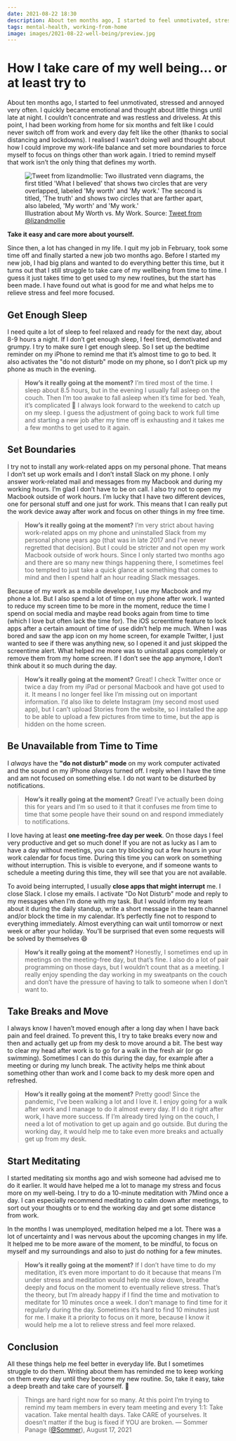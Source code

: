 ```yaml
---
date: 2021-08-22 18:30
description: About ten months ago, I started to feel unmotivated, stressed and annoyed very often. I quickly became emotional and thought about little things until late at night. I couldn’t concentrate and was restless and driveless. At this point, I had been working from home for six months and felt like I could never switch off from work and every day felt like the other (thanks to social distancing and lockdowns). I realised I wasn’t doing well and thought about how I could improve my work-life balance and set more boundaries to force myself to focus on things other than work again. I tried to remind myself that work isn’t the only thing that defines my worth.
tags: mental-health, working-from-home
image: images/2021-08-22-well-being/preview.jpg
---
```


# How I take care of my well being... or at least try to

About ten months ago, I started to feel unmotivated, stressed and annoyed very often. I quickly became emotional and thought about little things until late at night. I couldn’t concentrate and was restless and driveless. At this point, I had been working from home for six months and felt like I could never switch off from work and every day felt like the other (thanks to social distancing and lockdowns). I realised I wasn’t doing well and thought about how I could improve my work-life balance and set more boundaries to force myself to focus on things other than work again. I tried to remind myself that work isn’t the only thing that defines my worth.

<figure style="max-width: 548px">
    <img src="../../images/2021-08-22-well-being/tweet-liz-and-mollie.jpg" alt="Tweet from lizandmollie: Two illustrated venn diagrams, the first titled 'What I believed' that shows two circles that are very overlapped, labeled 'My worth' and 'My work.' The second is titled, 'The truth' and shows two circles that are farther apart, also labeled, 'My worth' and 'My work.'" />
    <figcaption>Illustration about My Worth vs. My Work. Source: <a href="https://twitter.com/lizandmollie/status/1379973872452165635?s=20&t=6ZwEiFWiyoPIS1PXbkIV8Q">Tweet from @lizandmollie</a></figcaption>
</figure>

**Take it easy and care more about yourself.**

Since then, a lot has changed in my life. I quit my job in February, took some time off and finally started a new job two months ago. Before I started my new job, I had big plans and wanted to do everything better this time, but it turns out that I still struggle to take care of my wellbeing from time to time. I guess it just takes time to get used to my new routines, but the start has been made. I have found out what is good for me and what helps me to relieve stress and feel more focused. 

## Get Enough Sleep

I need quite a lot of sleep to feel relaxed and ready for the next day, about 8-9 hours a night. If I don’t get enough sleep, I feel tired, demotivated and grumpy. I try to make sure I get enough sleep. So I set up the bedtime reminder on my iPhone to remind me that it’s almost time to go to bed. It also activates the "do not disturb" mode on my phone, so I don’t pick up my phone as much in the evening.

> **How’s it really going at the moment?**
> I’m tired most of the time. I sleep about 8.5 hours, but in the evening I usually fall asleep on the couch. Then I’m too awake to fall asleep when it’s time for bed. Yeah, it’s complicated 🙈 I always look forward to the weekend to catch up on my sleep. I guess the adjustment of going back to work full time and starting a new job after my time off is exhausting and it takes me a few months to get used to it again.

## Set Boundaries 

I try not to install any work-related apps on my personal phone. That means I don’t set up work emails and I don’t install Slack on my phone. I only answer work-related mail and messages from my Macbook and during my working hours. I’m glad I don’t have to be on call. I also try not to open my Macbook outside of work hours. I’m lucky that I have two different devices, one for personal stuff and one just for work. This means that I can really put the work device away after work and focus on other things in my free time. 

> **How’s it really going at the moment?**
> I’m very strict about having work-related apps on my phone and uninstalled Slack from my personal phone years ago (that was in late 2017 and I’ve never regretted that decision). But I could be stricter and not open my work Macbook outside of work hours. Since I only started two months ago and there are so many new things happening there, I sometimes feel too tempted to just take a quick glance at something that comes to mind and then I spend half an hour reading Slack messages.

Because of my work as a mobile developer, I use my Macbook and my phone a lot. But I also spend a lot of time on my phone after work. I wanted to reduce my screen time to be more in the moment, reduce the time I spend on social media and maybe read books again from time to time (which I love but often lack the time for). The iOS screentime feature to lock apps after a certain amount of time of use didn’t help me much. When I was bored and saw the app icon on my home screen, for example Twitter, I just wanted to see if there was anything new, so I opened it and just skipped the screentime alert. What helped me more was to uninstall apps completely or remove them from my home screen. If I don’t see the app anymore, I don’t think about it so much during the day.

> **How’s it really going at the moment?**
> Great! I check Twitter once or twice a day from my iPad or personal Macbook and have got used to it. It means I no longer feel like I’m missing out on important information. I’d also like to delete Instagram (my second most used app), but I can’t upload Stories from the website, so I installed the app to be able to upload a few pictures from time to time, but the app is hidden on the home screen.

## Be Unavailable from Time to Time

I _always_ have the **"do not disturb" mode** on my work computer activated and the sound on my iPhone _always_ turned off. I reply when I have the time and am not focused on something else. I do not want to be disturbed by notifications.

> **How’s it really going at the moment?**
> Great! I’ve actually been doing this for years and I’m so used to it that it confuses me from time to time that some people have their sound on and respond immediately to notifications.

I love having at least **one meeting-free day per week**. On those days I feel very productive and get so much done! If you are not as lucky as I am to have a day without meetings, you can try blocking out a few hours in your work calendar for focus time. During this time you can work on something without interruption. This is visible to everyone, and if someone wants to schedule a meeting during this time, they will see that you are not available. 

To avoid being interrupted, I usually **close apps that might interrupt** me. I close Slack. I close my emails. I activate "Do Not Disturb" mode and reply to my messages when I’m done with my task. But I would inform my team about it during the daily standup, write a short message in the team channel and/or block the time in my calendar. It’s perfectly fine not to respond to everything immediately. Almost everything can wait until tomorrow or next week or after your holiday. You’ll be surprised that even some requests will be solved by themselves 😄

> **How’s it really going at the moment?**
> Honestly, I sometimes end up in meetings on the meeting-free day, but that’s fine. I also do a lot of pair programming on those days, but I wouldn’t count that as a meeting. I really enjoy spending the day working in my sweatpants on the couch and don’t have the pressure of having to talk to someone when I don’t want to.

## Take Breaks and Move

I always know I haven’t moved enough after a long day when I have back pain and feel drained. To prevent this, I try to take breaks every now and then and actually get up from my desk to move around a bit. The best way to clear my head after work is to go for a walk in the fresh air (or go swimming). Sometimes I can do this during the day, for example after a meeting or during my lunch break. The activity helps me think about something other than work and I come back to my desk more open and refreshed.

> **How’s it really going at the moment?**
> Pretty good! Since the pandemic, I’ve been walking a lot and I love it. I enjoy going for a walk after work and I manage to do it almost every day. If I do it right after work, I have more success. If I’m already tired lying on the couch, I need a lot of motivation to get up again and go outside. But during the working day, it would help me to take even more breaks and actually get up from my desk.

## Start Meditating

I started meditating six months ago and wish someone had advised me to do it earlier. It would have helped me a lot to manage my stress and focus more on my well-being. I try to do a 10-minute meditation with 7Mind once a day. I can especially recommend meditating to calm down after meetings, to sort out your thoughts or to end the working day and get some distance from work. 

In the months I was unemployed, meditation helped me a lot. There was a lot of uncertainty and I was nervous about the upcoming changes in my life. It helped me to be more aware of the moment, to be mindful, to focus on myself and my surroundings and also to just do nothing for a few minutes.

> **How’s it really going at the moment?**
> If I don’t have time to do my meditation, it’s even more important to do it because that means I’m under stress and meditation would help me slow down, breathe deeply and focus on the moment to eventually relieve stress. That’s the theory, but I’m already happy if I find the time and motivation to meditate for 10 minutes once a week. I don’t manage to find time for it regularly during the day. Sometimes it’s hard to find 10 minutes just for me. I make it a priority to focus on it more, because I know it would help me a lot to relieve stress and feel more relaxed.

## Conclusion

All these things help me feel better in everyday life. But I sometimes struggle to do them. Writing about them has reminded me to keep working on them every day until they become my new routine. So, take it easy, take a deep breath and take care of yourself. 🧡

> Things are hard right now for so many. At this point I’m trying to remind my team members in every team meeting and every 1:1: Take vacation. Take mental health days. Take CARE of yourselves. It doesn’t matter if the bug is fixed if YOU are broken. &mdash; Sommer Panage (<a href="https://twitter.com/Sommer">@Sommer</a>), August 17, 2021
